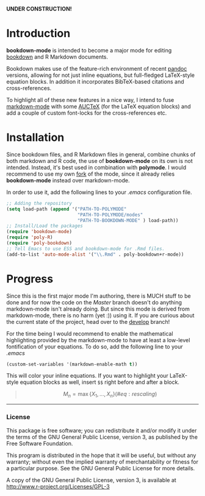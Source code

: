 **UNDER CONSTRUCTION!**

# Introduction

**bookdown-mode** is intended to become a major mode for editing [bookdown](https://bookdown.org/yihui/bookdown/) and R Markdown documents. 

Bookdown makes use of the feature-rich environment of recent [pandoc](http://pandoc.org/) versions, allowing for not just inline equations, but full-fledged LaTeX-style equation blocks. In addition it incorporates BibTeX-based citations and cross-references. 

To highlight all of these new features in a nice way, I intend to fuse [markdown-mode](https://github.com/jrblevin/markdown-mode) with some [AUCTeX](https://github.com/giordano/auctex) (for the LaTeX equation blocks) and add a couple of custom font-locks for the cross-references etc.

# Installation

Since bookdown files, and R Markdown files in general, combine chunks of both markdown and R code, the use of **bookdown-mode** on its own is not intended. Instead, it's best used in combination with **polymode**. I would recommend to use my own [fork](https://github.com/theGreatWhiteShark/polymode) of the mode, since it already relies **bookdown-mode** instead over markdown-mode.

In order to use it, add the following lines to your *.emacs* configuration file.

``` lisp
;; Adding the repository
(setq load-path (append '("PATH-TO-POLYMODE"
                          "PATH-TO-POLYMODE/modes"
						  "PATH-TO-BOOKDOWN-MODE" ) load-path))
;; Install/Load the packages
(require 'bookdown-mode)
(require 'poly-R)
(require 'poly-bookdown)
;; Tell Emacs to use ESS and bookdown-mode for .Rmd files.
(add-to-list 'auto-mode-alist '("\\.Rmd" . poly-bookdown+r-mode))
```

# Progress

Since this is the first major mode I'm authoring, there is MUCH stuff to be done and for now the code on the *Master* branch doesn't do anything markdown-mode isn't already doing. But since this mode is derived from markdown-mode, there is no harm (yet :)) using it. If you are curious about the current state of the project, head over to the [develop](https://github.com/theGreatWhiteShark/bookdown-mode/tree/develop) branch!

For the time being I would recommend to enable the mathematical highlighting provided by the markdown-mode to have at least a low-level fontification of your equations. To do so, add the following line to your *.emacs*

``` lisp
(custom-set-variables '(markdown-enable-math t))
```

This will color your inline equations. If you want to highlight your LaTeX-style equation blocks as well, insert `$$` right before and after a block. 

> $$\begin{equation}
>   M_n =  \max\left\{ X_1, \ldots, X_n \right\}
>   (\#eq:rescaling)
> \end{equation}$$

---

### License

This package is free software; you can redistribute it and/or modify it
under the terms of the GNU General Public License, version 3, as
published by the Free Software Foundation.

This program is distributed in the hope that it will be useful, but
without any warranty; without even the implied warranty of
merchantability or fitness for a particular purpose.  See the GNU
General Public License for more details.

A copy of the GNU General Public License, version 3, is available at
<http://www.r-project.org/Licenses/GPL-3>
